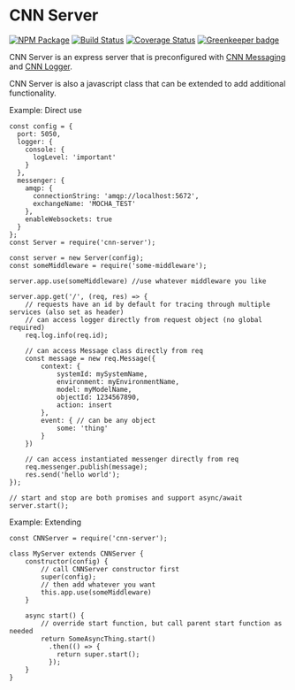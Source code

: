 # CNN Server

[![NPM Package](https://img.shields.io/npm/v/cnn-server.svg?style=flat-square)](https://www.npmjs.org/package/cnn-server)
[![Build Status](https://img.shields.io/travis/cnnlabs/cnn-server.svg?branch=master&style=flat-square)](https://travis-ci.org/cnnlabs/cnn-server)
[![Coverage Status](https://img.shields.io/coveralls/cnnlabs/cnn-server.svg?branch=master&style=flat-square)](https://coveralls.io/github/cnnlabs/cnn-server)
[![Greenkeeper badge](https://badges.greenkeeper.io/cnnlabs/cnn-server.svg)](https://greenkeeper.io/)

CNN Server is an express server that is preconfigured with [CNN Messaging](https://github.com/cnnlabs/cnn-messaging) and [CNN Logger](https://github.com/cnnlabs/cnn-logger).

CNN Server is also a javascript class that can be extended to add additional functionality.

Example: Direct use

```
const config = {
  port: 5050,
  logger: {
    console: {
      logLevel: 'important'
    }
  },
  messenger: {
    amqp: {
      connectionString: 'amqp://localhost:5672',
      exchangeName: 'MOCHA_TEST'
    },
    enableWebsockets: true
  }
};
const Server = require('cnn-server');

const server = new Server(config);
const someMiddleware = require('some-middleware');

server.app.use(someMiddleware) //use whatever middleware you like

server.app.get('/', (req, res) => {
    // requests have an id by default for tracing through multiple services (also set as header)
    // can access logger directly from request object (no global required)
    req.log.info(req.id);

    // can access Message class directly from req
    const message = new req.Message({
        context: {
            systemId: mySystemName,
            environment: myEnvironmentName,
            model: myModelName,
            objectId: 1234567890,
            action: insert
        },
        event: { // can be any object
            some: 'thing'
        }
    })

    // can access instantiated messenger directly from req
    req.messenger.publish(message);
    res.send('hello world');  
});

// start and stop are both promises and support async/await
server.start();
```

Example: Extending

```
const CNNServer = require('cnn-server');

class MyServer extends CNNServer {
    constructor(config) {
        // call CNNServer constructor first
        super(config);
        // then add whatever you want
        this.app.use(someMiddleware)
    }

    async start() {
        // override start function, but call parent start function as needed
        return SomeAsyncThing.start()
          .then(() => {
            return super.start();     
          });
    }
}
```
